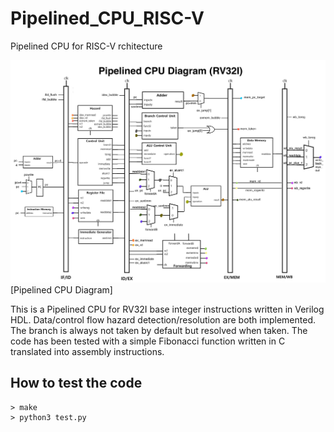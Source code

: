 # Pipelined_CPU_RISC-V
 Pipelined CPU for RISC-V rchitecture

![image](Pipelined_CPU_diagram.jpg)
[Pipelined CPU Diagram]

This is a Pipelined CPU for RV32I base integer instructions written in Verilog HDL. Data/control flow hazard detection/resolution are both implemented. The branch is always not taken by default but resolved when taken. The code has been tested with a simple Fibonacci function written in C translated into assembly instructions.


## How to test the code
```
> make
> python3 test.py
```